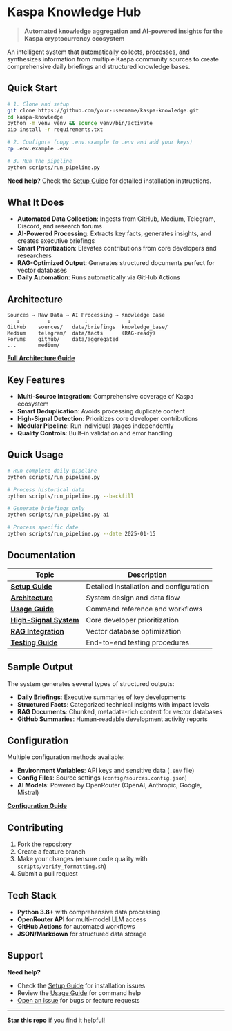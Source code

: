 # Kaspa Knowledge Hub

> **Automated knowledge aggregation and AI-powered insights for the Kaspa cryptocurrency ecosystem**

An intelligent system that automatically collects, processes, and synthesizes information from multiple Kaspa community sources to create comprehensive daily briefings and structured knowledge bases.

## Quick Start

```bash
# 1. Clone and setup
git clone https://github.com/your-username/kaspa-knowledge.git
cd kaspa-knowledge
python -m venv venv && source venv/bin/activate
pip install -r requirements.txt

# 2. Configure (copy .env.example to .env and add your keys)
cp .env.example .env

# 3. Run the pipeline
python scripts/run_pipeline.py
```

**Need help?** Check the [Setup Guide](docs/SETUP.md) for detailed installation instructions.

## What It Does

- **Automated Data Collection**: Ingests from GitHub, Medium, Telegram, Discord, and research forums
- **AI-Powered Processing**: Extracts key facts, generates insights, and creates executive briefings
- **Smart Prioritization**: Elevates contributions from core developers and researchers
- **RAG-Optimized Output**: Generates structured documents perfect for vector databases
- **Daily Automation**: Runs automatically via GitHub Actions

## Architecture

```
Sources → Raw Data → AI Processing → Knowledge Base
   ↓         ↓           ↓             ↓
GitHub    sources/   data/briefings  knowledge_base/
Medium    telegram/  data/facts      (RAG-ready)
Forums    github/    data/aggregated
...       medium/
```

**[Full Architecture Guide](docs/ARCHITECTURE.md)**

## Key Features

- **Multi-Source Integration**: Comprehensive coverage of Kaspa ecosystem
- **Smart Deduplication**: Avoids processing duplicate content
- **High-Signal Detection**: Prioritizes core developer contributions
- **Modular Pipeline**: Run individual stages independently
- **Quality Controls**: Built-in validation and error handling

## Quick Usage

```bash
# Run complete daily pipeline
python scripts/run_pipeline.py

# Process historical data
python scripts/run_pipeline.py --backfill

# Generate briefings only
python scripts/run_pipeline.py ai

# Process specific date
python scripts/run_pipeline.py --date 2025-01-15
```

## Documentation

| Topic | Description |
|-------|-------------|
| **[Setup Guide](docs/SETUP.md)** | Detailed installation and configuration |
| **[Architecture](docs/ARCHITECTURE.md)** | System design and data flow |
| **[Usage Guide](docs/USAGE.md)** | Command reference and workflows |
| **[High-Signal System](docs/HIGH_SIGNAL_CONTRIBUTOR_SYSTEM.md)** | Core developer prioritization |
| **[RAG Integration](docs/rag-document-generation.md)** | Vector database optimization |
| **[Testing Guide](docs/GITHUB_INTEGRATION_TESTING.md)** | End-to-end testing procedures |

## Sample Output

The system generates several types of structured outputs:

- **Daily Briefings**: Executive summaries of key developments
- **Structured Facts**: Categorized technical insights with impact levels
- **RAG Documents**: Chunked, metadata-rich content for vector databases
- **GitHub Summaries**: Human-readable development activity reports

## Configuration

Multiple configuration methods available:

- **Environment Variables**: API keys and sensitive data (`.env` file)
- **Config Files**: Source settings (`config/sources.config.json`)
- **AI Models**: Powered by OpenRouter (OpenAI, Anthropic, Google, Mistral)

**[Configuration Guide](docs/CONFIGURATION.md)**

## Contributing

1. Fork the repository
2. Create a feature branch
3. Make your changes (ensure code quality with `scripts/verify_formatting.sh`)
4. Submit a pull request

## Tech Stack

- **Python 3.8+** with comprehensive data processing
- **OpenRouter API** for multi-model LLM access
- **GitHub Actions** for automated workflows
- **JSON/Markdown** for structured data storage

## Support

**Need help?** 
- Check the [Setup Guide](docs/SETUP.md) for installation issues
- Review the [Usage Guide](docs/USAGE.md) for command help
- [Open an issue](https://github.com/your-username/kaspa-knowledge/issues) for bugs or feature requests

---

**Star this repo** if you find it helpful!